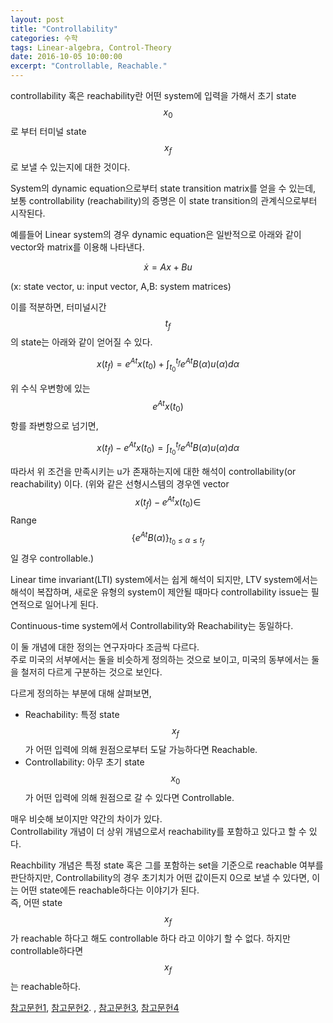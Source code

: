 ```yaml
---
layout: post
title: "Controllability"
categories: 수학
tags: Linear-algebra, Control-Theory
date: 2016-10-05 10:00:00
excerpt: "Controllable, Reachable."
---
```


controllability 혹은 reachability란 어떤 system에 입력을 가해서 초기 state $$x_0$$로 부터 터미널 state $$x_f$$ 로 보낼 수 있는지에 대한 것이다.  

System의 dynamic equation으로부터 state transition matrix를 얻을 수 있는데, 보통 controllability (reachability)의 증명은 이 state transition의 관계식으로부터 시작된다.

예를들어 Linear system의 경우 dynamic equation은 일반적으로 아래와 같이 vector와 matrix를 이용해 나타낸다.
 
$$
\dot{x}=Ax+Bu
$$

(x: state vector, u: input vector, A,B: system matrices)

이를 적분하면, 터미널시간 $$t_f$$의 state는 아래와 같이 얻어질 수 있다.

$$
x(t_f)=e^{At}x(t_0)+\int_{t_0}^{t_f}{e^{At}B(\alpha)u(\alpha)}d\alpha
$$

위 수식 우변항에 있는 $$e^{At}x(t_0)$$ 항를 좌변항으로 넘기면,

$$
x(t_f)-e^{At}x(t_0)=\int_{t_0}^{t_f}{e^{At}B(\alpha)u(\alpha)}d\alpha
$$

따라서 위 조건을 만족시키는 u가 존재하는지에 대한 해석이 controllability(or reachability) 이다. (위와 같은 선형시스템의 경우엔 vector $$x(t_f)-e^{At}x(t_0)\in$$ Range $$\{e^{At}B(\alpha)\}_{t_0\le\alpha\le t_f}$$ 일 경우 controllable.)

Linear time invariant(LTI) system에서는 쉽게 해석이 되지만, LTV system에서는 해석이 복잡하며, 새로운 유형의 system이 제안될 때마다 controllability issue는 필연적으로 일어나게 된다.

Continuous-time system에서 Controllability와 Reachability는 동일하다.

이 둘 개념에 대한 정의는  연구자마다 조금씩 다르다.  
주로 미국의 서부에서는 둘을 비슷하게 정의하는 것으로 보이고, 미국의 동부에서는 둘을 철저히 다르게 구분하는 것으로 보인다.

다르게 정의하는 부분에 대해 살펴보면,

* Reachability: 특정 state $$x_f$$가 어떤 입력에 의해 원점으로부터 도달 가능하다면 Reachable.
* Controllability: 아무 초기 state $$x_0$$가 어떤 입력에 의해 원점으로 갈 수 있다면 Controllable.

매우 비슷해 보이지만 약간의 차이가 있다.  
Controllability 개념이 더 상위 개념으로서 reachability를 포함하고 있다고 할 수 있다.

Reachbility 개념은 특정 state 혹은 그를 포함하는 set을 기준으로 reachable 여부를 판단하지만, Controllability의 경우 초기치가 어떤 값이든지 0으로 보낼 수 있다면, 이는 어떤 state에든 reachable하다는 이야기가 된다.   
즉, 어떤 state $$x_f$$가 reachable 하다고 해도 controllable 하다 라고 이야기 할 수 없다. 하지만 controllable하다면 $$x_f$$는 reachable하다.

[참고문헌1](https://ocw.mit.edu/courses/electrical-engineering-and-computer-science/6-241j-dynamic-systems-and-control-spring-2011/lecture-notes/MIT6_241JS11_lec20.pdf), [참고문헌2](http://www.cds.caltech.edu/~murray/courses/cds101/fa04/caltech/am04_ch5-24oct04.pdf). , [참고문헌3](https://see.stanford.edu/materials/lsoeldsee263/18-contr.pdf), [참고문헌4](http://sigpromu.org/steve/research/Systems_Theory.pdf)
